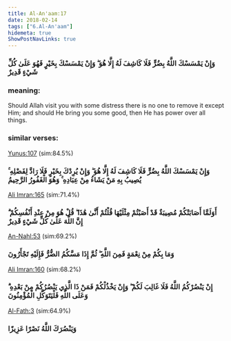 ```yaml
---
title: Al-An'aam:17
date: 2018-02-14
tags: ["6.Al-An'aam"]
hidemeta: true 
ShowPostNavLinks: true 
---
```

### وَإِنْ يَمْسَسْكَ اللَّهُ بِضُرٍّ فَلَا كَاشِفَ لَهُ إِلَّا هُوَ ۖ وَإِنْ يَمْسَسْكَ بِخَيْرٍ فَهُوَ عَلَىٰ كُلِّ شَيْءٍ قَدِيرٌ
### meaning: 
Should Allah visit you with some distress there is no one to remove it except Him; and should He bring you some good, then He has power over all things.
### similar verses: 

[Yunus:107](/10/107) (sim:84.5%)

### وَإِنْ يَمْسَسْكَ اللَّهُ بِضُرٍّ فَلَا كَاشِفَ لَهُ إِلَّا هُوَ ۖ وَإِنْ يُرِدْكَ بِخَيْرٍ فَلَا رَادَّ لِفَضْلِهِ ۚ يُصِيبُ بِهِ مَنْ يَشَاءُ مِنْ عِبَادِهِ ۚ وَهُوَ الْغَفُورُ الرَّحِيمُ

[Ali Imran:165](/3/165) (sim:71.4%)

### أَوَلَمَّا أَصَابَتْكُمْ مُصِيبَةٌ قَدْ أَصَبْتُمْ مِثْلَيْهَا قُلْتُمْ أَنَّىٰ هَٰذَا ۖ قُلْ هُوَ مِنْ عِنْدِ أَنْفُسِكُمْ ۗ إِنَّ اللَّهَ عَلَىٰ كُلِّ شَيْءٍ قَدِيرٌ

[An-Nahl:53](/16/53) (sim:69.2%)

### وَمَا بِكُمْ مِنْ نِعْمَةٍ فَمِنَ اللَّهِ ۖ ثُمَّ إِذَا مَسَّكُمُ الضُّرُّ فَإِلَيْهِ تَجْأَرُونَ

[Ali Imran:160](/3/160) (sim:68.2%)

### إِنْ يَنْصُرْكُمُ اللَّهُ فَلَا غَالِبَ لَكُمْ ۖ وَإِنْ يَخْذُلْكُمْ فَمَنْ ذَا الَّذِي يَنْصُرُكُمْ مِنْ بَعْدِهِ ۗ وَعَلَى اللَّهِ فَلْيَتَوَكَّلِ الْمُؤْمِنُونَ

[Al-Fath:3](/48/3) (sim:64.9%)

### وَيَنْصُرَكَ اللَّهُ نَصْرًا عَزِيزًا
